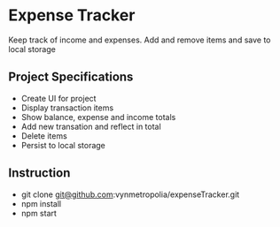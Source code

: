 # Expense Tracker

Keep track of income and expenses. Add and remove items and save to local storage

## Project Specifications

- Create UI for project
- Display transaction items 
- Show balance, expense and income totals
- Add new transation and reflect in total
- Delete items 
- Persist to local storage


## Instruction
- git clone git@github.com:vynmetropolia/expenseTracker.git
- npm install
- npm start

